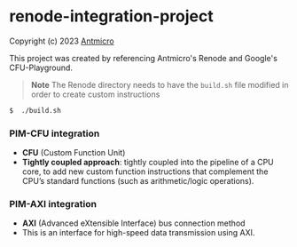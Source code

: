 # renode-integration-project

Copyright (c) 2023 [Antmicro](https://www.antmicro.com)

This project was created by referencing Antmicro's Renode and Google's CFU-Playground.

> **Note**
> The Renode directory needs to have the `build.sh` file modified in order to create custom instructions
```sh
$  ./build.sh
```

### PIM-CFU integration 
* **CFU** (Custom Function Unit)
* **Tightly coupled approach**: tightly coupled into the pipeline of a CPU core, to add new custom function instructions that complement the CPU’s standard functions (such as arithmetic/logic operations).

### PIM-AXI integration
* **AXI** (Advanced eXtensible Interface) bus connection method
* This is an interface for high-speed data transmission using AXI.


  
